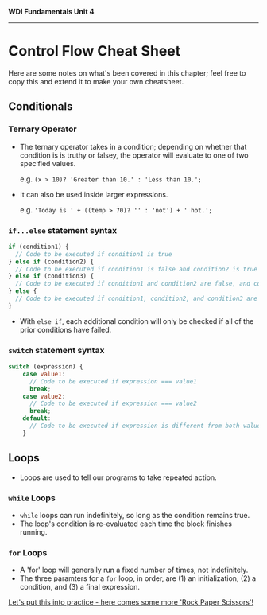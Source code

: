**WDI Fundamentals Unit 4**

---

# Control Flow Cheat Sheet

Here are some notes on what's been covered in this chapter; feel free to copy this and extend it to make your own cheatsheet.

## Conditionals
### Ternary Operator
* The ternary operator takes in a condition; depending on whether that condition is is truthy or falsey, the operator will evaluate to one of two specified values.

  e.g. `(x > 10)? 'Greater than 10.' : 'Less than 10.';`

* It can also be used inside larger expressions.

  e.g. `'Today is ' + ((temp > 70)? '' : 'not') + ' hot.';`

### `if...else` statement syntax

```javascript
if (condition1) {
  // Code to be executed if condition1 is true
} else if (condition2) {
  // Code to be executed if condition1 is false and condition2 is true
} else if (condition3) {
  // Code to be executed if condition1 and condition2 are false, and condition3 is true
} else {
  // Code to be executed if condition1, condition2, and condition3 are false
}
```


* With `else if`, each additional condition will only be checked if all of the prior conditions have failed.

### `switch` statement syntax

```javascript
switch (expression) {
    case value1:
      // Code to be executed if expression === value1
      break;
    case value2:
      // Code to be executed if expression === value2
      break;
    default:
      // Code to be executed if expression is different from both value1 and value2
    }
```

## Loops
* Loops are used to tell our programs to take repeated action.

### `while` Loops
* `while` loops can run indefinitely, so long as the condition remains true.
* The loop's condition is re-evaluated each time the block finishes running.

### `for` Loops
* A 'for' loop will generally run a fixed number of times, not indefinitely.
* The three paramters for a `for` loop, in order, are (1) an initialization, (2) a condition, and (3) a final expression.

[Let's put this into practice - here comes some more 'Rock Paper Scissors'!](09_assessment.md)
